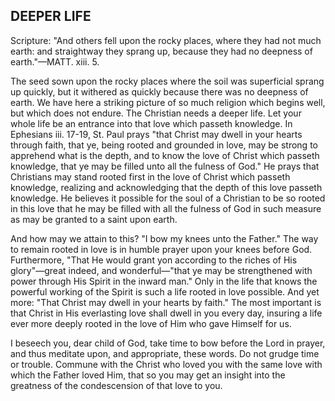 ## DEEPER LIFE ##

Scripture: "And others fell upon the rocky places, where they had not much earth: and straightway they sprang up, because they had no deepness of earth."—MATT. xiii. 5.



The seed sown upon the rocky places where the soil was superficial sprang up quickly, but it withered as quickly because there was no deepness of earth. We have here a striking picture of so much religion which begins well, but which does not endure. The Christian needs a deeper life. Let your whole life be an entrance into that love which passeth knowledge. In Ephesians iii. 17-19, St. Paul prays "that Christ may dwell in your hearts through faith, that ye, being rooted and grounded in love, may be strong to apprehend what is the depth, and to know the love of Christ which passeth knowledge, that ye may be filled unto all the fulness of God." He prays that Christians may stand rooted first in the love of Christ which passeth knowledge, realizing and acknowledging that the depth of this love passeth knowledge. He believes it possible for the soul of a Christian to be so rooted in this love that he may be filled with all the fulness of God in such measure as may be granted to a saint upon earth.



And how may we attain to this? "I bow my knees unto the Father." The way to remain rooted in love is in humble prayer upon your knees before God. Furthermore, "That He would grant yon according to the riches of His glory"—great indeed, and wonderful—"that ye may be strengthened with power through His Spirit in the inward man." Only in the life that knows the powerful working of the Spirit is such a life rooted in love possible. And yet more: "That Christ may dwell in your hearts by faith." The most important is that Christ in His everlasting love shall dwell in you every day, insuring a life ever more deeply rooted in the love of Him who gave Himself for us.



I beseech you, dear child of God, take time to bow before the Lord in prayer, and thus meditate upon, and appropriate, these words. Do not grudge time or trouble. Commune with the Christ who loved you with the same love with which the Father loved Him, that so you may get an insight into the greatness of the condescension of that love to you.

